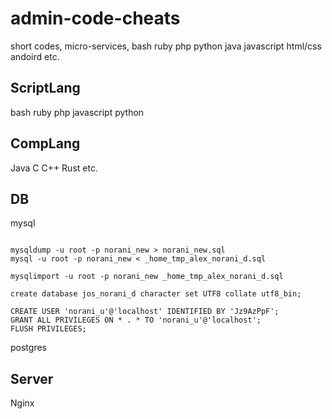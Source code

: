 # admin-code-cheats
short codes, micro-services, bash ruby php python java javascript html/css andoird etc.

## ScriptLang
bash
ruby
php
javascript
python

## CompLang
Java
C
C++
Rust
etc.

## DB
mysql
```mysql

mysqldump -u root -p norani_new > norani_new.sql
mysql -u root -p norani_new < _home_tmp_alex_norani_d.sql

mysqlimport -u root -p norani_new _home_tmp_alex_norani_d.sql

create database jos_norani_d character set UTF8 collate utf8_bin;

CREATE USER 'norani_u'@'localhost' IDENTIFIED BY 'Jz9AzPpF';
GRANT ALL PRIVILEGES ON * . * TO 'norani_u'@'localhost';
FLUSH PRIVILEGES;
```

postgres

## Server

Nginx


